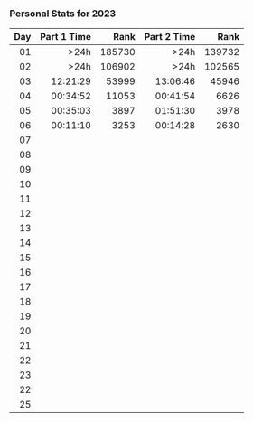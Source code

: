 ### Personal Stats for 2023

| Day | Part 1 Time |   Rank | Part 2 Time |   Rank |
|----:|------------:|-------:|------------:|-------:|
|  01 |        >24h | 185730 |        >24h | 139732 |
|  02 |        >24h | 106902 |        >24h | 102565 |
|  03 |    12:21:29 |  53999 |    13:06:46 |  45946 |
|  04 |    00:34:52 |  11053 |    00:41:54 |   6626 |
|  05 |    00:35:03 |   3897 |    01:51:30 |   3978 |
|  06 |    00:11:10 |   3253 |    00:14:28 |   2630 |
|  07 |             |        |             |        |
|  08 |             |        |             |        |
|  09 |             |        |             |        |
|  10 |             |        |             |        |
|  11 |             |        |             |        |
|  12 |             |        |             |        |
|  13 |             |        |             |        |
|  14 |             |        |             |        |
|  15 |             |        |             |        |
|  16 |             |        |             |        |
|  17 |             |        |             |        |
|  18 |             |        |             |        |
|  19 |             |        |             |        |
|  20 |             |        |             |        |
|  21 |             |        |             |        |
|  22 |             |        |             |        |
|  23 |             |        |             |        |
|  22 |             |        |             |        |
|  25 |             |        |             |        |
